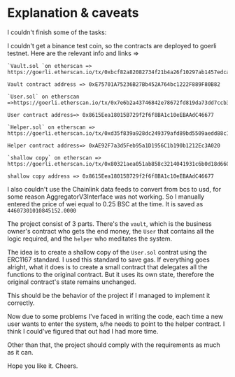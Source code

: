 # Explanation & caveats

I couldn't finish some of the tasks:

I couldn't get a binance test coin, so the contracts are deployed to goerli testnet. Here are the relevant info and links =>

```
`Vault.sol `on etherscan => https://goerli.etherscan.io/tx/0xbcf82a82082734f21b4a26f10297ab1457edcac86aac2109d07d1311a2831e00

Vault contract address => 0xE75701A75236B27Bb452A764bc1222F889F80B82

`User.sol` on etherscan =>https://goerli.etherscan.io/tx/0x7e6b2a43746842e78672fd819da73dd7ccb35dbdd545ad7df5849679e6b0b6d8

User contract address=> 0x8615Eea18015B729f2f6f8BA1c10eEBAAdC46677

`Helper.sol` on etherscan => https://goerli.etherscan.io/tx/0xd35f839a928dc249379afd89bd5509aedd88c1323dc24088b24a40b95cb06d49

Helper contract address=> 0xAE92F7a3d5Feb95a1D1956C1b190b1212Ec3A020

`shallow copy` on etherscan => https://goerli.etherscan.io/tx/0x80321aea051ab858c3214041931c6b0d18d660d93b1f84007d6a7ec34a89b735

shallow copy address => 0x8615Eea18015B729f2f6f8BA1c10eEBAAdC46677
```

I also couldn't use the Chainlink data feeds to convert from bcs to usd, for some reason AggregatorV3Interface was not working. So I manually entered the price of wei equal to 0.25 BSC at the time. It is saved as `44607301010845152.0000`

The project consist of 3 parts. There's the `vault`, which is the business owner's contract who gets the end money, the `User` that contains all the logic required, and the `helper` who meditates the system.

The idea is to create a shallow copy of the `User.sol` contrat using the ERC1167 standard. I used this standard to save gas. If everything goes alright, what it does is to create a small contract that delegates all the functions to the original contract. But it uses its own state, therefore the original contract's state remains unchanged.

This should be the behavior of the project if I managed to implement it correctly.

Now due to some problems I've faced in writing the code, each time a new user wants to enter the system, s/he needs to point to the helper contract. I think I could've figured that out had I had more time.

Other than that, the project should comply with the requirements as much as it can.

Hope you like it. Cheers.
